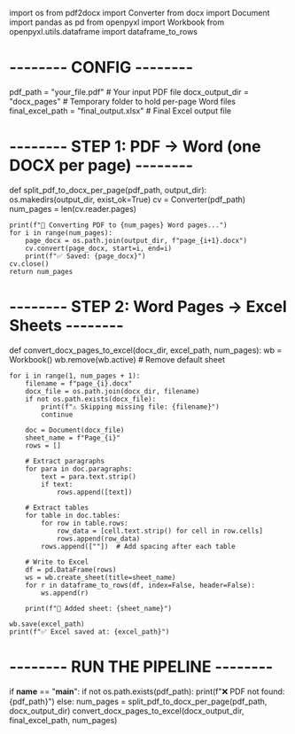 import os
from pdf2docx import Converter
from docx import Document
import pandas as pd
from openpyxl import Workbook
from openpyxl.utils.dataframe import dataframe_to_rows

# -------- CONFIG --------
pdf_path = "your_file.pdf"              # Your input PDF file
docx_output_dir = "docx_pages"          # Temporary folder to hold per-page Word files
final_excel_path = "final_output.xlsx"  # Final Excel output file

# -------- STEP 1: PDF → Word (one DOCX per page) --------
def split_pdf_to_docx_per_page(pdf_path, output_dir):
    os.makedirs(output_dir, exist_ok=True)
    cv = Converter(pdf_path)
    num_pages = len(cv.reader.pages)

    print(f"🔄 Converting PDF to {num_pages} Word pages...")
    for i in range(num_pages):
        page_docx = os.path.join(output_dir, f"page_{i+1}.docx")
        cv.convert(page_docx, start=i, end=i)
        print(f"✅ Saved: {page_docx}")
    cv.close()
    return num_pages

# -------- STEP 2: Word Pages → Excel Sheets --------
def convert_docx_pages_to_excel(docx_dir, excel_path, num_pages):
    wb = Workbook()
    wb.remove(wb.active)  # Remove default sheet

    for i in range(1, num_pages + 1):
        filename = f"page_{i}.docx"
        docx_file = os.path.join(docx_dir, filename)
        if not os.path.exists(docx_file):
            print(f"⚠️ Skipping missing file: {filename}")
            continue

        doc = Document(docx_file)
        sheet_name = f"Page_{i}"
        rows = []

        # Extract paragraphs
        for para in doc.paragraphs:
            text = para.text.strip()
            if text:
                rows.append([text])

        # Extract tables
        for table in doc.tables:
            for row in table.rows:
                row_data = [cell.text.strip() for cell in row.cells]
                rows.append(row_data)
            rows.append([""])  # Add spacing after each table

        # Write to Excel
        df = pd.DataFrame(rows)
        ws = wb.create_sheet(title=sheet_name)
        for r in dataframe_to_rows(df, index=False, header=False):
            ws.append(r)

        print(f"📄 Added sheet: {sheet_name}")

    wb.save(excel_path)
    print(f"✅ Excel saved at: {excel_path}")

# -------- RUN THE PIPELINE --------
if __name__ == "__main__":
    if not os.path.exists(pdf_path):
        print(f"❌ PDF not found: {pdf_path}")
    else:
        num_pages = split_pdf_to_docx_per_page(pdf_path, docx_output_dir)
        convert_docx_pages_to_excel(docx_output_dir, final_excel_path, num_pages)
